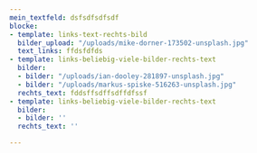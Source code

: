 ```yaml
---
mein_textfeld: dsfsdfsdfsdf
blocke:
- template: links-text-rechts-bild
  bilder_upload: "/uploads/mike-dorner-173502-unsplash.jpg"
  text_links: ffdsfdfds
- template: links-beliebig-viele-bilder-rechts-text
  bilder:
  - bilder: "/uploads/ian-dooley-281897-unsplash.jpg"
  - bilder: "/uploads/markus-spiske-516263-unsplash.jpg"
  rechts_text: fddsffsdffsdffdfssf
- template: links-beliebig-viele-bilder-rechts-text
  bilder:
  - bilder: ''
  rechts_text: ''

---
```

